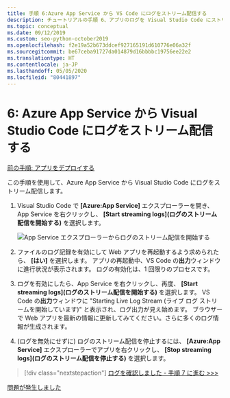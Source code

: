 ```yaml
---
title: 手順 6:Azure App Service から VS Code にログをストリーム配信する
description: チュートリアルの手順 6、アプリのログを Visual Studio Code にストリーム配信する
ms.topic: conceptual
ms.date: 09/12/2019
ms.custom: seo-python-october2019
ms.openlocfilehash: f2e19a52b673ddcef927165191d610776e06a32f
ms.sourcegitcommit: be67ceba91727da014879d16bbbbc19756ee22e2
ms.translationtype: HT
ms.contentlocale: ja-JP
ms.lasthandoff: 05/05/2020
ms.locfileid: "80441897"
---
```

# <a name="6-stream-logs-from-azure-app-service-into-visual-studio-code"></a>6: Azure App Service から Visual Studio Code にログをストリーム配信する

[前の手順: アプリをデプロイする](tutorial-deploy-app-service-on-linux-05.md)

この手順を使用して、Azure App Service から Visual Studio Code にログをストリーム配信します。

1. Visual Studio Code で **[Azure:App Service]** エクスプローラーを開き、App Service を右クリックし、 **[Start streaming logs]\(ログのストリーム配信を開始する\)** を選択します。

   ![App Service エクスプローラーからログのストリーム配信を開始する](media/deploy-azure/start-streaming-logs-in-visual-studio-code.png)

1. ファイルのログ記録を有効にして Web アプリを再起動するよう求められたら、 **[はい]** を選択します。 アプリの再起動中、VS Code の**出力**ウィンドウに進行状況が表示されます。 ログの有効化は、1 回限りのプロセスです。

1. ログを有効にしたら、App Service を右クリックし、再度、 **[Start streaming logs]\(ログのストリーム配信を開始する\)** を選択します。 VS Code の**出力**ウィンドウに "Starting Live Log Stream (ライブ ログ ストリームを開始しています)" と表示され、ログ出力が見え始めます。 ブラウザーで Web アプリを最新の情報に更新してみてください。さらに多くのログ情報が生成されます。

1. (ログを無効にせずに) ログのストリーム配信を停止するには、 **[Azure:App Service]** エクスプローラーでアプリを右クリックし、 **[Stop streaming logs]\(ログのストリーム配信を停止する\)** を選択します。

> [!div class="nextstepaction"]
> [ログを確認しました - 手順 7 に進む >>>](tutorial-deploy-app-service-on-linux-07.md)

[問題が発生しました](https://www.research.net/r/PWZWZ52?tutorial=vscode-appservice-python&step=06-stream-logs)
